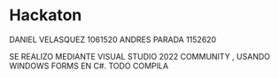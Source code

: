 # Hackaton

DANIEL VELASQUEZ 1061520
ANDRES PARADA    1152620

SE REALIZO MEDIANTE VISUAL STUDIO 2022 COMMUNITY , USANDO WINDOWS FORMS EN C#. TODO COMPILA 
